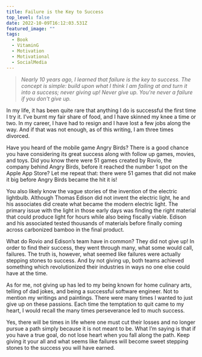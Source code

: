 ```yaml
---
title: Failure is the Key to Success
top_level: false
date: 2022-10-09T16:12:03.531Z
featured_image: ""
tags:
  - Book
  - VitaminG
  - Motivation
  - Motivational
  - SocialMedia
---
```

> *Nearly 10 years ago, I learned that failure is the key to success. The concept is simple: build upon what I think I am failing at and turn it into a success; never giving up! Never give up. You're never a failure if you don't give up.*

In my life, it has been quite rare that anything I do is successful the first time I try it. I’ve burnt my fair share of food, and I have skinned my knee a time or two. In my career, I have had to resign and I have lost a few jobs along the way. And if that was not enough, as of this writing, I am three times divorced.

Have you heard of the mobile game Angry Birds? There is a good chance you have considering its great success along with follow up games, movies, and toys. Did you know there were 51 games created by Rovio, the company behind Angry Birds, before it reached the number 1 spot on the Apple App Store? Let me repeat that: there were 51 games that did not make it big before Angry Birds became the hit it is!

You also likely know the vague stories of the invention of the electric lightbulb. Although Thomas Edison did not invent the electric light, he and his associates did create what became the modern electric light. The primary issue with the light in those early days was finding the right material that could produce light for hours while also being fiscally viable. Edison and his associated tested thousands of materials before finally coming across carbonized bamboo in the final product.

What do Rovio and Edison’s team have in common? They did not give up! In order to find their success, they went through many, what some would call, failures. The truth is, however, what seemed like failures were actually stepping stones to success. And by not giving up, both teams achieved something which revolutionized their industries in ways no one else could have at the time.

As for me, not giving up has led to my being known for home culinary arts, telling of dad jokes, and being a successful software engineer. Not to mention my writings and paintings. There were many times I wanted to just give up on these passions. Each time the temptation to quit came to my heart, I would recall the many times perseverance led to much success.

Yes, there will be times in life where one must cut their losses and no longer pursue a path simply because it is not meant to be. What I’m saying is that if you have a true goal, do not lose heart when you fall along the path. Keep giving it your all and what seems like failures will become sweet stepping stones to the success you will have earned.